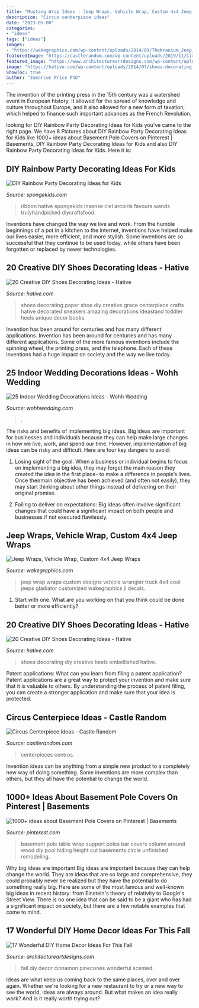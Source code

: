 ```yaml
---
title: "Mustang Wrap Ideas : Jeep Wraps, Vehicle Wrap, Custom 4x4 Jeep Wraps"
description: "Circus centerpiece ideas"
date: "2023-05-08"
categories:
- "ideas"
tags: ["ideas"]
images:
- "https://wakegraphics.com/wp-content/uploads/2014/09/TheKranium_Jeep_Wrap.jpg"
featuredImage: "https://castlerandom.com/wp-content/uploads/2019/11/Circus-Centerpiece-4.jpg"
featured_image: "https://www.architectureartdesigns.com/wp-content/uploads/2016/10/17-Wonderful-DIY-Home-Decor-Ideas-For-This-Fall-15.jpg"
image: "https://hative.com/wp-content/uploads/2014/07/shoes-decorating-ideas/5-shoes-decorating-ideas.jpg"
ShowToc: true
author: "Jamarcus Price PhD"
---
```



The invention of the printing press in the 15th century was a watershed event in European history. It allowed for the spread of knowledge and culture throughout Europe, and it also allowed for a new form of taxation, which helped to finance such important advances as the French Revolution.

	

		
looking for DIY Rainbow Party Decorating Ideas for Kids you've came to the right page. We have 8 Pictures about DIY Rainbow Party Decorating Ideas for Kids like 1000+ ideas about Basement Pole Covers on Pinterest | Basements, DIY Rainbow Party Decorating Ideas for Kids and also DIY Rainbow Party Decorating Ideas for Kids. Here it is:
		
    
## DIY Rainbow Party Decorating Ideas For Kids

<img loading=lazy src="https://spongekids.com/wp-content/uploads/2014/11/diy-rainbow-party-decorating-ideas/4-candy-decoration.jpg" onerror="this.onerror=null;this.src='https://tse4.mm.bing.net/th?id=OIP.GfTxgQhCKywEmuWykiSTCAHaLG&amp;pid=15.1';" alt="DIY Rainbow Party Decorating Ideas for Kids">

_Source: spongekids.com_

>ribbon hative spongekids insense ciel arcoiris favours wands trulyhandpicked diycraftsfood. 

	

Inventions have changed the way we live and work. From the humble beginnings of a pot in a kitchen to the internet, inventions have helped make our lives easier, more efficient, and more stylish. Some inventions are so successful that they continue to be used today, while others have been forgotten or replaced by newer technologies.

    
## 20 Creative DIY Shoes Decorating Ideas - Hative

<img loading=lazy src="https://hative.com/wp-content/uploads/2014/07/shoes-decorating-ideas/2-shoes-decorating-ideas.jpg" onerror="this.onerror=null;this.src='https://tse4.mm.bing.net/th?id=OIP.UH8zd2fBy10xGP3flOrXCQHaJ6&amp;pid=15.1';" alt="20 Creative DIY Shoes Decorating Ideas - Hative">

_Source: hative.com_

>shoes decorating paper shoe diy creative grace centerpiece crafts hative decorated sneakers amazing decorations ideastand toddler heels unique decor books. 

	

Invention has been around for centuries and has many different applications.
Invention has been around for centuries and has many different applications. Some of the more famous inventions include the spinning wheel, the printing press, and the telephone. Each of these inventions had a huge impact on society and the way we live today.

    
## 25 Indoor Wedding Decorations Ideas - Wohh Wedding

<img loading=lazy src="https://www.wohhwedding.com/wp-content/uploads/2016/05/Indoor-Wedding-Aisle-Decorations.jpg" onerror="this.onerror=null;this.src='https://tse1.mm.bing.net/th?id=OIP.pYRJraZeEJIXtHmHAFN52gHaLH&amp;pid=15.1';" alt="25 Indoor Wedding Decorations Ideas - Wohh Wedding">

_Source: wohhwedding.com_

>. 

	

The risks and benefits of implementing big ideas.
Big ideas are important for businesses and individuals because they can help make large changes in how we live, work, and spend our time. However, implementation of big ideas can be risky and difficult. Here are four key dangers to avoid:
1. Losing sight of the goal: When a business or individual begins to focus on implementing a big idea, they may forget the main reason they created the idea in the first place- to make a difference in people’s lives. Once theirmain objective has been achieved (and often not easily), they may start thinking about other things instead of delivering on their original promise.

2. Failing to deliver on expectations: Big ideas often involve significant changes that could have a significant impact on both people and businesses if not executed flawlessly.

    
## Jeep Wraps, Vehicle Wrap, Custom 4x4 Jeep Wraps

<img loading=lazy src="https://wakegraphics.com/wp-content/uploads/2014/09/TheKranium_Jeep_Wrap.jpg" onerror="this.onerror=null;this.src='https://tse1.mm.bing.net/th?id=OIP.o8LEu-Wi96cPY62O866r4wHaDv&amp;pid=15.1';" alt="Jeep Wraps, Vehicle Wrap, Custom 4x4 Jeep Wraps">

_Source: wakegraphics.com_

>jeep wrap wraps custom designs vehicle wrangler truck 4x4 cool jeeps gladiator customized wakegraphics jl decals. 

	

1. Start with one. What are you working on that you think could be done better or more efficiently?

    
## 20 Creative DIY Shoes Decorating Ideas - Hative

<img loading=lazy src="https://hative.com/wp-content/uploads/2014/07/shoes-decorating-ideas/5-shoes-decorating-ideas.jpg" onerror="this.onerror=null;this.src='https://tse3.mm.bing.net/th?id=OIP.N7upWIsL-3jTUPauLNHZKQHaGY&amp;pid=15.1';" alt="20 Creative DIY Shoes Decorating Ideas - Hative">

_Source: hative.com_

>shoes decorating diy creative heels embellished hative. 

	

Patent applications: What can you learn from filing a patent application?
Patent applications are a great way to protect your invention and make sure that it is valuable to others. By understanding the process of patent filing, you can create a stronger application and make sure that your idea is protected.

    
## Circus Centerpiece Ideas - Castle Random

<img loading=lazy src="https://castlerandom.com/wp-content/uploads/2019/11/Circus-Centerpiece-4.jpg" onerror="this.onerror=null;this.src='https://tse2.mm.bing.net/th?id=OIP.28KDYOnx30ltZdto053jQwHaJ4&amp;pid=15.1';" alt="Circus Centerpiece Ideas - Castle Random">

_Source: castlerandom.com_

>centerpieces centros. 

	

Invention ideas can be anything from a simple new product to a completely new way of doing something. Some inventions are more complex than others, but they all have the potential to change the world.

    
## 1000+ Ideas About Basement Pole Covers On Pinterest | Basements

<img loading=lazy src="https://i.pinimg.com/736x/4a/d2/d2/4ad2d26a0e5bf5c4e8bc0f582ef2fc69--basement-pole-covers-basement-pole-table.jpg" onerror="this.onerror=null;this.src='https://tse2.mm.bing.net/th?id=OIP.tJRKKDSRybhD2IruTnjYjgHaJ4&amp;pid=15.1';" alt="1000+ ideas about Basement Pole Covers on Pinterest | Basements">

_Source: pinterest.com_

>basement pole table wrap support poles bar covers column around wood diy pool hiding height cut basements circle unfinished remodeling. 

	

Why big ideas are important
Big ideas are important because they can help change the world. They are ideas that are so large and comprehensive, they could probably never be realized but they have the potential to do something really big. Here are some of the most famous and well-known big ideas in recent history: from Einstein's theory of relativity to Google's Street View. There is no one idea that can be said to be a giant who has had a significant impact on society, but there are a few notable examples that come to mind.

    
## 17 Wonderful DIY Home Decor Ideas For This Fall

<img loading=lazy src="https://www.architectureartdesigns.com/wp-content/uploads/2016/10/17-Wonderful-DIY-Home-Decor-Ideas-For-This-Fall-15.jpg" onerror="this.onerror=null;this.src='https://tse4.mm.bing.net/th?id=OIP.fXttx3bdOecjN6cOTp2jMgHaMz&amp;pid=15.1';" alt="17 Wonderful DIY Home Decor Ideas For This Fall">

_Source: architectureartdesigns.com_

>fall diy decor cinnamon pinecones wonderful scented. 

	

Ideas are what keep us coming back to the same places, over and over again. Whether we're looking for a new restaurant to try or a new way to see the world, ideas are always around. But what makes an idea really work? And is it really worth trying out?

